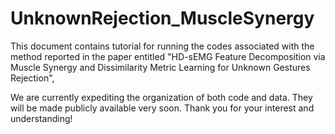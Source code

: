 # UnknownRejection_MuscleSynergy
This document contains tutorial for running the codes associated with the method reported in the paper entitled "HD-sEMG Feature Decomposition via Muscle Synergy and Dissimilarity Metric Learning for Unknown Gestures Rejection",

We are currently expediting the organization of both code and data.
They will be made publicly available very soon.
Thank you for your interest and understanding!

